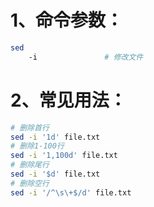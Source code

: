 # 1、命令参数：

```bash
sed
	-i               # 修改文件
```

# 2、常见用法：

```bash
# 删除首行
sed -i '1d' file.txt
# 删除1-100行
sed -i '1,100d' file.txt
# 删除尾行
sed -i '$d' file.txt
# 删除空行
sed -i '/^\s\+$/d' file.txt
```

